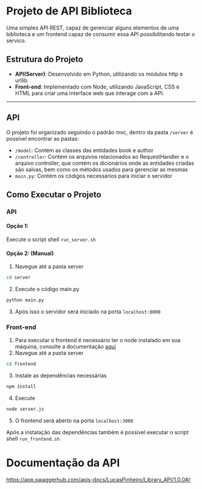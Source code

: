 # Projeto de API Biblioteca
Uma simples API REST, capaz de gerenciar alguns elementos de uma biblioteca e um frontend capaz de consumir essa API possibilitando testar o servico.

## Estrutura do Projeto
- **API(Server)**: Desenvolvido em Python, utilizando os módulos http e urllib
- **Front-end**: Implementado com Node, utilizando JavaScript, CSS e HTML para criar uma interface web que interage com a API.
---
## API

O projeto foi organizado seguindo o padrão mvc, dentro da pasta `/server` é possível encontrar as pastas: 
- `/model`: Contém as classes das entidades book e author
- `/controller`: Contém os arquivos relacionados ao RequestHandler e o arquivo controller, que contém os dicionários onde as entidades criadas são salvas, bem como os métodos usados para gerenciar as mesmas
- `main.py`: Contém os códigos necessários para iniciar o servidor 

## Como Executar o Projeto
### API
#### Opção 1:
Execute o script shell `run_server.sh`
#### Opção 2: (Manual)
1. Navegue até a pasta server
```bash
cd server
```
2. Execute o código main.py
```bash
python main.py
```
3. Após isso o servidor será iniciado na porta `localhost:8000`

### Front-end

1. Para executar o frontend é necessário ter o node instalado em sua máquina, consulte a documentação [aqui](https://nodejs.org/en/download/package-manager)
2. Navegue até a pasta server
```bash
cd frontend
```
3. Instale as dependências necessárias
```bash
npm install
```
4. Execute
```bash
node server.js
```
5. O frontend será aberto na porta `localhost:3000`

Após a instalação das dependências também é possível executar o script shell `run_frontend.sh`
# Documentação da API
https://app.swaggerhub.com/apis-docs/LucasPinheiro/Library_API/1.0.0#/
